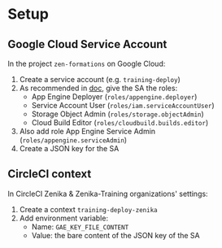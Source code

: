 # Setup

## Google Cloud Service Account

In the project `zen-formations` on Google Cloud:

1. Create a service account (e.g. `training-deploy`)
2. As recommended in [doc](https://cloud.google.com/appengine/docs/flexible/roles#recommended_role_for_application_deployment), give the SA the roles:
    - App Engine Deployer (`roles/appengine.deployer`)
    - Service Account User (`roles/iam.serviceAccountUser`)
    - Storage Object Admin (`roles/storage.objectAdmin`)
    - Cloud Build Editor (`roles/cloudbuild.builds.editor`)
3. Also add role App Engine Service Admin (`roles/appengine.serviceAdmin`)
4. Create a JSON key for the SA

## CircleCI context

In CircleCI Zenika & Zenika-Training organizations' settings:

1. Create a context `training-deploy-zenika`
2. Add environment variable:
    - Name: `GAE_KEY_FILE_CONTENT`
    - Value: the bare content of the JSON key of the SA
